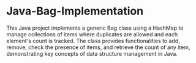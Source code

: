 # Java-Bag-Implementation
 This Java project implements a generic Bag class using a HashMap to manage collections of items where duplicates are allowed and each element's count is tracked. The class provides functionalities to add, remove, check the presence of items, and retrieve the count of any item, demonstrating key concepts of data structure management in Java.
